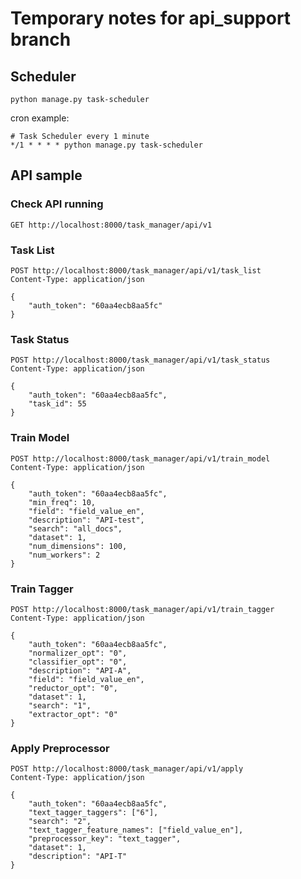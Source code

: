 # Temporary notes for api_support branch

## Scheduler

```
python manage.py task-scheduler
```

cron example:

```
# Task Scheduler every 1 minute
*/1 * * * * python manage.py task-scheduler
```

## API sample

### Check API running
```
GET http://localhost:8000/task_manager/api/v1
```

### Task List
```
POST http://localhost:8000/task_manager/api/v1/task_list
Content-Type: application/json

{
    "auth_token": "60aa4ecb8aa5fc"
}
```

### Task Status
```
POST http://localhost:8000/task_manager/api/v1/task_status
Content-Type: application/json

{
    "auth_token": "60aa4ecb8aa5fc",
    "task_id": 55
}
```

### Train Model
```
POST http://localhost:8000/task_manager/api/v1/train_model
Content-Type: application/json

{
    "auth_token": "60aa4ecb8aa5fc",
    "min_freq": 10,
    "field": "field_value_en",
    "description": "API-test",
    "search": "all_docs",
    "dataset": 1,
    "num_dimensions": 100,
    "num_workers": 2
}
```

### Train Tagger
```
POST http://localhost:8000/task_manager/api/v1/train_tagger
Content-Type: application/json

{
    "auth_token": "60aa4ecb8aa5fc",
    "normalizer_opt": "0",
    "classifier_opt": "0",
    "description": "API-A",
    "field": "field_value_en",
    "reductor_opt": "0",
    "dataset": 1,
    "search": "1",
    "extractor_opt": "0"
}
```

### Apply Preprocessor
```
POST http://localhost:8000/task_manager/api/v1/apply
Content-Type: application/json

{
    "auth_token": "60aa4ecb8aa5fc",
    "text_tagger_taggers": ["6"],
    "search": "2",
    "text_tagger_feature_names": ["field_value_en"],
    "preprocessor_key": "text_tagger",
    "dataset": 1,
    "description": "API-T"
}
```
